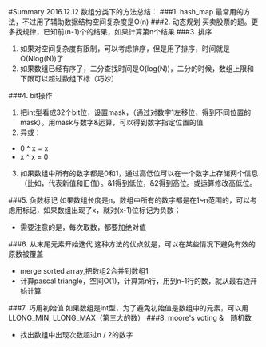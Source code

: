 #Summary
2016.12.12
数组分类下的方法总结：
###1. hash_map
最常用的方法，不过用了辅助数据结构空间复杂度是O(n)
###2. 动态规划
买卖股票的题。更多找规律，已知前(n-1)个的结果，如果计算第n个结果
###3. 排序
1. 如果对空间复杂度有限制，可以考虑排序，但是用了排序，时间就是O(Nlog(N))了
2. 如果数组已经有序了，二分查找时间是O(log(N))，二分的时候，数组上限和下限可以超过数组下标（巧妙）

###4. bit操作
1. 把int型看成32个bit位，设置mask，（通过对数字1左移位，得到不同位置的mask）。用mask与数字&运算，可以得到数字指定位置的值
2. 异或：
 - 0 ^ x = x
 - x ^ x = 0
3. 如果数组中所有的数字都是0和1，通过高低位可以在一个数字上存储两个信息（比如，代表新值和旧值）。&1得到低位，&2得到高位。或运算修改高低位。

###5. 负数标记
如果数组长度是n，数组中所有的数字都是在1~n范围的，可以考虑用标记，如果数组出现了x，就对(x-1)位标记为负数；
 - 需要注意的是，每次取数，都要加绝对值

###6. 从末尾元素开始迭代
这种方法的优点就是，可以在某些情况下避免有效的原数被覆盖
 - merge sorted array,把数组2合并到数组1
 - 计算pascal triangle，空间O(1)，计算第n行，用到n-1行的数，就从最右边开始计算

###7. 巧用初始值
如果数组是int型，为了避免初始值是数组中的元素，可以用LLONG_MIN, LLONG_MAX（第三大的数）
###8. moore's voting &　随机数
 - 找出数组中出现次数超过n / 2的数字
